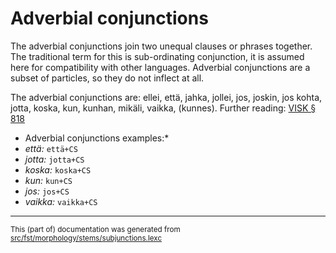 # Adverbial conjunctions
The adverbial conjunctions join two unequal clauses or phrases together.
The traditional term for this is sub-ordinating conjunction, it is assumed
here for compatibility with other languages. Adverbial conjunctions are a
subset of particles, so they do not inflect at all.

The adverbial conjunctions are:
ellei, että, jahka, jollei, jos, joskin, jos kohta, jotta, koska, kun,
kunhan, mikäli, vaikka, (kunnes). 
Further reading: [VISK § 818](http://scripta.kotus.fi/visk/sisalto.php?p=818)

* Adverbial conjunctions examples:*
* *että:* `että+CS`
* *jotta:* `jotta+CS`
* *koska:* `koska+CS`
* *kun:* `kun+CS`
* *jos:* `jos+CS`
* *vaikka:* `vaikka+CS`

* * *

<small>This (part of) documentation was generated from [src/fst/morphology/stems/subjunctions.lexc](https://github.com/giellalt/lang-fin/blob/main/src/fst/morphology/stems/subjunctions.lexc)</small>
